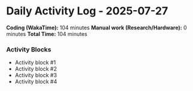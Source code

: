 # Daily Activity Log - 2025-07-27

**Coding (WakaTime):** 104 minutes
**Manual work (Research/Hardware):** 0 minutes
**Total Time:** 104 minutes

### Activity Blocks
- Activity block #1
- Activity block #2
- Activity block #3
- Activity block #4
